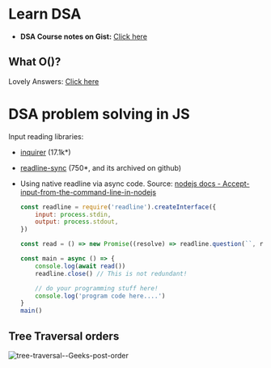 # Learn DSA

- **DSA Course notes on Gist:** [Click here](https://gist.github.com/sahilrajput03/1298a80f3097a56b6304bffde8853287)

## What O()?

Lovely Answers: [Click here](https://stackoverflow.com/questions/1909307/what-does-on-mean?answertab=scoredesc#tab-top)

# DSA problem solving in JS

Input reading libraries:
- [inquirer](https://github.com/SBoudrias/Inquirer.js) (17.1k*)
- [readline-sync](https://www.npmjs.com/package/readline-sync) (750*, and its archived on github)
- Using native readline via async code. Source: [nodejs docs - Accept-input-from-the-command-line-in-nodejs](https://nodejs.dev/en/learn/accept-input-from-the-command-line-in-nodejs/)

	```js
	const readline = require('readline').createInterface({
		input: process.stdin,
		output: process.stdout,
	})

	const read = () => new Promise((resolve) => readline.question(``, resolve))

	const main = async () => {
		console.log(await read())
		readline.close() // This is not redundant!

		// do your programming stuff here!
		console.log('program code here....')
	}
	main()
	```


## Tree Traversal orders

![tree-traversal--Geeks-post-order](https://user-images.githubusercontent.com/31458531/200115410-78c65161-4768-441c-86ff-109edd14d8f9.png)
